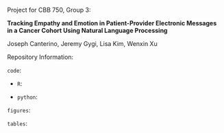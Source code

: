 Project for CBB 750, Group 3:

**Tracking Empathy and Emotion in Patient-Provider Electronic Messages in a Cancer Cohort 
Using Natural Language Processing**

Joseph Canterino, Jeremy Gygi, Lisa Kim, Wenxin Xu

Repository Information:

`code`:

 +  `R`:
    
 +  `python`:

`figures`: 

`tables`: 

